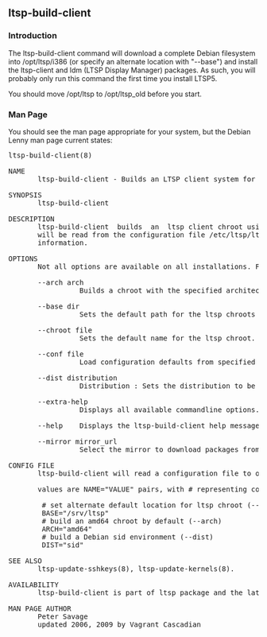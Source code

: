 ## ltsp-build-client

### Introduction

The ltsp-build-client command will download a complete Debian filesystem into /opt/ltsp/i386 (or specify an alternate location with "--base") and install the ltsp-client and ldm (LTSP Display Manager) packages.  As such, you will probably only run this command the first time you install LTSP5.

You should move /opt/ltsp to /opt/ltsp_old before you start.

### Man Page

You should see the man page appropriate for your system, but the Debian Lenny man page current states:

<pre>
ltsp-build-client(8)                                                                                                                                                                                               ltsp-build-client(8)

NAME
       ltsp-build-client - Builds an LTSP client system for use with the LTSP server

SYNOPSIS
       ltsp-build-client  <options>

DESCRIPTION
       ltsp-build-client  builds  an  ltsp client chroot using standard packages for use with the ltsp server.  This chroot installation  can be modified in a number of ways as outlined in the OPTIONS section.  If present, defaults
       will be read from the configuration file /etc/ltsp/ltsp-build-client.conf, and will be overridden by using the command line options. ltsp-build-client is usually run as the root  user.   Visit  http://www.ltsp.org  for  more
       information.

OPTIONS
       Not all options are available on all installations. For a complete list of available options, use the --help and --extra-help options.

       --arch arch
                 Builds a chroot with the specified architecture. Must be a supported architecture of the distribution, and compatible with the host architecture.  Defaults vary by distribution.

       --base dir
                 Sets the default path for the ltsp chroots to be installed into. Defaults to /opt/ltsp/.

       --chroot file
                 Sets the default name for the ltsp chroot. Defaults to the architecture selected with --arch or the running architecture.

       --conf file
                 Load configuration defaults from specified file. See CONFIG FILE below for more information.

       --dist distribution
                 Distribution : Sets the distribution to be installed in the client chroot.  Defaults to the running distribution.

       --extra-help
                 Displays all available commandline options.

       --help    Displays the ltsp-build-client help message.

       --mirror mirror_url
                 Select the mirror to download packages from. file:/// and http:// URLs are supported.

CONFIG FILE
       ltsp-build-client will read a configuration file to override built-in defaults. the default location for this configuration file is /etc/ltsp/ltsp-build-client.conf, and can be specified with the --conf commandline option.

       values are NAME="VALUE" pairs, with # representing commented lines. most commandline options have an equivalent. an example Debian based system with an alternate base location, architecture, and distribution:

        # set alternate default location for ltsp chroot (--base)
        BASE="/srv/ltsp"
        # build an amd64 chroot by default (--arch)
        ARCH="amd64"
        # build a Debian sid environment (--dist)
        DIST="sid"

SEE ALSO
       ltsp-update-sshkeys(8), ltsp-update-kernels(8).

AVAILABILITY
       ltsp-build-client is part of ltsp package and the latest versions are available in source form from https://launchpad.net/products/ltsp.

MAN PAGE AUTHOR
       Peter Savage
       updated 2006, 2009 by Vagrant Cascadian
</pre>